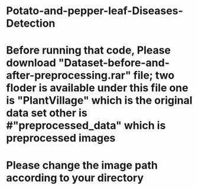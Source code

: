 # Potato-and-pepper-leaf-Diseases-Detection
# Before running that code, Please download "Dataset-before-and-after-preprocessing.rar" file; two floder is available under this file one is "PlantVillage" which is the original data set other is #"preprocessed_data"  which is preprocessed images
# Please change the image path according to your directory 
